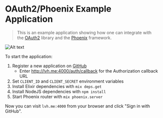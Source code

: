 # OAuth2/Phoenix Example Application

> This is an example application showing how one can integrate with the
> [OAuth2](https://github.com/scrogson/oauth2) library and
> the [Phoenix](https://github.com/phoenixframework/phoenix) framework.

![Alt text](https://monosnap.com/file/PahR5zCiU9EapeRyuvAKn1AyTitp1p.png)

To start the application:

1. Register a new application on [GitHub](https://github.com/settings/applications/new)
    - Enter http://lvh.me:4000/auth/callback for the Authorization callback URL
2. Set `CLIENT_ID` and `CLIENT_SECRET` environment variables
3. Install Elixir dependencies with `mix deps.get`
4. Install NodeJS dependencies with `npm install`
5. Start Phoenix router with `mix phoenix.server`

Now you can visit `lvh.me:4000` from your browser and click "Sign in with
GitHub".
